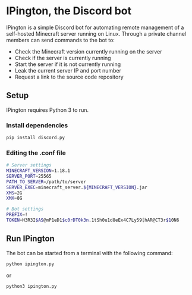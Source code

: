 # IPington, the Discord bot

IPington is a simple Discord bot for automating remote management of a self-hosted Minecraft server running on Linux. Through a private channel members can send commands to the bot to:
 - Check the Minecraft version currently running on the server
 - Check if the server is currently running
 - Start the server if it is not currently running
 - Leak the current server IP and port number
 - Request a link to the source code repository

## Setup
IPington requires Python 3 to run.

### Install dependencies
```sh
pip install discord.py
```

### Editing the .conf file
```sh
# Server settings
MINECRAFT_VERSION=1.18.1
SERVER_PORT=25565
PATH_TO_SERVER=/path/to/server
SERVER_EXEC=minecraft_server.${MINECRAFT_VERSION}.jar
XMS=2G
XMX=8G

# Bot settings
PREFIX=!
TOKEN=H3R3I$AS@mP1eD1$c0rDT0k3n.1tSh0u1d8eEx4C7Ly59[hAR@CT3r$10N6
```

## Run IPington
The bot can be started from a terminal with the following command:
```sh
python ipington.py
```
or
```sh
python3 ipington.py
```
